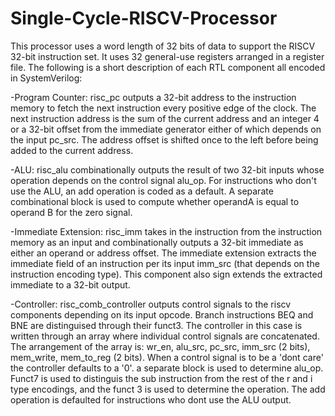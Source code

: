 # Single-Cycle-RISCV-Processor

This processor uses a word length of 32 bits of data to support the RISCV 32-bit instruction set. It uses 32 general-use registers arranged in a register file. The following is a short description of each RTL component all encoded in SystemVerilog:

-Program Counter: risc_pc
	 outputs a 32-bit address to the instruction memory to fetch the next instruction every positive edge of the clock. The next instruction address is the sum of the current address and an integer 4 or a 32-bit offset from the immediate generator either of which depends on the input pc_src. The address offset is shifted once to the left before being added to the current address.

-ALU: risc_alu
	combinationally outputs the result of two 32-bit inputs whose operation depends on the control signal alu_op. For instructions who don't use the ALU, an add operation is coded as a default. A separate combinational block is used to compute whether operandA is equal to operand B for the zero signal.

-Immediate Extension: risc_imm
	takes in the instruction from the instruction memory as an input and combinationally outputs a 32-bit immediate as either an operand or address offset. The immediate extension extracts the immediate field of an instruction per its input imm_src (that depends on the instruction encoding type). This component also sign extends the extracted immediate to a 32-bit output.

-Controller: risc_comb_controller
	outputs control signals to the riscv components depending on its input opcode. Branch instructions BEQ and BNE are distinguised through their funct3. The controller in this case is written through an array where individual control signals are concatenated. The arrangement of the array is: wr_en, alu_src, pc_src, imm_src (2 bits), mem_write, mem_to_reg (2 bits). When a control signal is to be a 'dont care' the controller defaults to a '0'. 
	a separate block is used to determine alu_op. Funct7 is used to distinguis the sub instruction from the rest of the r and i type encodings, and the funct 3 is used to determine the operation. The add operation is defaulted for instructions who dont use the ALU output.
